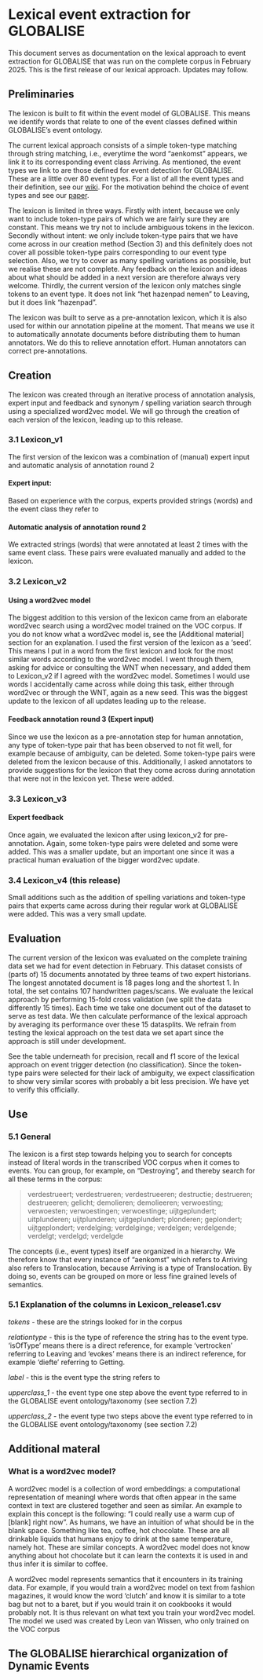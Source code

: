 # Lexical event extraction for GLOBALISE

This document serves as documentation on the lexical approach to event extraction for GLOBALISE that was run on the complete corpus in February 2025. This is the first release of our lexical approach. Updates may follow.

## Preliminaries

The lexicon is built to fit within the event model of GLOBALISE. This means we identify words that relate to one of the event classes defined within GLOBALISE’s event ontology.

The current lexical approach consists of a simple token-type matching through string matching, i.e., everytime the word “aenkomst” appears, we link it to its corresponding event class Arriving. As mentioned, the event types we link to are those defined for event detection for GLOBALISE. These are a little over 80 event types. For a list of all the event types and their definition, see our [wiki](https://github.com/globalise-huygens/nlp-event-detection/wiki). For the motivation behind the choice of event types and see our [paper](https://ceur-ws.org/Vol-3558/paper3332.pdf). 


The lexicon is limited in three ways. Firstly with intent, because we only want to include token-type pairs of which we are fairly sure they are constant. This means we try not to include ambiguous tokens in the lexicon. Secondly without intent: we only include token-type pairs that we have come across in our creation method (Section 3) and this definitely does not cover all possible token-type pairs corresponding to our event type selection. Also, we try to cover as many spelling variations as possible, but we realise these are not complete. Any feedback on the lexicon and ideas about what should be added in a next version are therefore always very welcome. Thirdly, the current version of the lexicon only matches single tokens to an event type. It does not link “het hazenpad nemen” to Leaving, but it does link “hazenpad”. 

The lexicon was built to serve as a pre-annotation lexicon, which it is also used for within our annotation pipeline at the moment. That means we use it to automatically annotate documents before distributing them to human annotators. We do this to relieve annotation effort. Human annotators can correct pre-annotations. 

## Creation

The lexicon was created through an iterative process of annotation analysis, expert input and feedback and synonym / spelling variation search through using a specialized word2vec model. We will go through the creation of each version of the lexicon, leading up to this release. 

### 3.1 Lexicon_v1

The first version of the lexicon was a combination of (manual) expert input and automatic analysis of annotation round 2

#### Expert input:
Based on experience with the corpus, experts provided strings (words) and the event class they refer to

#### Automatic analysis of annotation round 2
We extracted strings (words) that were annotated at least 2 times with the same 	event class. These pairs were evaluated manually and added to the lexicon.

### 3.2 Lexicon_v2

#### Using a word2vec model
The biggest addition to this version of the lexicon came from an elaborate word2vec search using a word2vec model trained on the VOC corpus. If you do not know what a word2vec model is, see the [Additional material] section for an explanation. I used the first version of the lexicon as a ‘seed’. This means I put in a word from the first lexicon and look for the most similar words according to the word2vec model. I went through them, asking for advice or consulting the WNT when necessary, and added them to Lexicon_v2 if I agreed with the word2vec model. Sometimes I would use words I accidentally came across while doing this task, either through word2vec or through the WNT, again as a new seed. This was the biggest update to the lexicon of all updates leading up to the release.

#### Feedback annotation round 3 (Expert input)
Since we use the lexicon as a pre-annotation step for human annotation, any type 	of token-type pair that has been observed to not fit well, for example because of 	ambiguity, can be deleted. Some token-type pairs were deleted from the lexicon 	because of this. Additionally, I asked annotators to provide suggestions for the 		lexicon that they come across during annotation that were not in the lexicon yet. These were added.

### 3.3 Lexicon_v3

#### Expert feedback
Once again, we evaluated the lexicon after using lexicon_v2 for pre-annotation. Again, some token-type pairs were deleted and some were added. This was a smaller update, but an important one since it was a practical human evaluation of the bigger word2vec update. 

### 3.4 Lexicon_v4 **(this release)**

Small additions such as the addition of spelling variations and token-type pairs that experts came across during their regular work at GLOBALISE were added. This was a very small update.

## Evaluation
The current version of the lexicon was evaluated on the complete training data set we had for event detection in February. This dataset consists of (parts of) 15 documents annotated by three teams of two expert historians. The longest annotated document is 18 pages long and the shortest 1. In total, the set contains 107 handwritten pages/scans. We evaluate the lexical approach by performing 15-fold cross validation (we split the data differently 15 times). Each time we take one document out of the dataset to serve as test data. We then calculate performance of the lexical approach by averaging its performance over these 15 datasplits. We refrain from testing the lexical approach on the test data we set apart since the approach is still under development.

See the table underneath for precision, recall and f1 score of the lexical approach on event trigger detection (no classification). Since the token-type pairs were selected for their lack of ambiguity, we expect classification to show very similar scores with probably a bit less precision. We have yet to verify this officially. 



## Use

### 5.1 General

The lexicon is a first step towards helping you to search for concepts instead of literal words in the transcribed VOC corpus when it comes to events. You can group, for example, on “Destroying”, and thereby search for all these terms in the corpus: 

> verdestrueert; verdestrueren; verdestrueeren; destructie; destrueren; destrueeren; gelicht; demolieren; demolieeren; verwoesting; verwoesten; verwoestingen; verwoestinge; uijtgeplundert; uitplunderen; uijtplunderen; uijtgeplundert; plonderen; geplondert; uijtgeplondert; verdelging; verdelginge; verdelgen; verdelgende; verdelgt; verdelgd; verdelgde

The concepts (i.e., event types) itself are organized in a hierarchy. We therefore know that every instance of “aenkomst” which refers to Arriving also refers to Translocation, because Arriving is a type of Translocation. By doing so, events can be grouped on more or less fine grained levels of semantics. 

### 5.1 Explanation of the columns in Lexicon_release1.csv

_tokens_ - these are the strings looked for in the corpus

_relationtype_ - this is the type of reference the string has to the event type. ‘isOfType’ means there is a direct reference, for example ‘vertrocken’ referring to Leaving and ‘evokes’ means there is an indirect reference, for example ‘diefte’ referring to Getting. 

_label_ - this is the event type the string refers to

_upperclass_1_ - the event type one step above the event type referred to in the GLOBALISE event ontology/taxonomy (see section 7.2)

_upperclass_2_  - the event type two steps above the event type referred to in the GLOBALISE event ontology/taxonomy (see section 7.2)

## Additional materal

### What is a word2vec model?

A word2vec model is a collection of word embeddings: a computational representation of meaningl where words that often appear in the same context in text are clustered together and seen as similar. An example to explain this concept is the following: “I could really use a warm cup of [blank] right now”. As humans, we have an intuition of what should be in the blank space. Something like tea, coffee, hot chocolate. These are all drinkable liquids that humans enjoy to drink at the same temperature, namely hot. These are similar concepts. A word2vec model does not know anything about hot chocolate but it can learn the contexts it is used in and thus infer it is similar to coffee. 

A word2vec model represents semantics that it encounters in its training data. For example, if you would train a word2vec model on text from fashion magazines, it would know the word ‘clutch’ and know it is similar to a tote bag but not to a baret, but if you would train it on cookbooks it would probably not. It is thus relevant on what text you train your word2vec model. The model we used was created by Leon van Wissen, who only trained on the VOC corpus

## The GLOBALISE hierarchical organization of Dynamic Events






